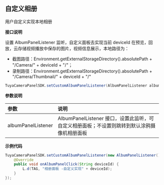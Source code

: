 ## 自定义相册

用户自定义实现本地相册

**接口说明**

设置 AlbumPanelListener 监听，自定义面板去实现当前 deviceId 在预览，回放，云存储视频播放中保存的图片，视频信息展示，本地路径为：

- 截图路径：Environment.getExternalStorageDirectory().absolutePath + "/Camera/" + deviceId + "/"；
- 录制路径：Environment.getExternalStorageDirectory().absolutePath + "/Camera/Thumbnail/" + deviceId + "/"

```java
TuyaCameraPanelSDK.setCustomAlbumPanelListener(AlbumPanelListener albumPanelListener);
```

 **参数说明**

| 参数               | 说明                                                         |
| :----------------- | :----------------------------------------------------------- |
| albumPanelListener | AlbumPanelListener 接口，设置此监听，可自定义相册面板；不设置则跳转到默认涂鸦摄像机相册面板 |

**示例代码**

```java
TuyaCameraPanelSDK.setCustomAlbumPanelListener(new AlbumPanelListener() {
    @Override
    public void onAlbumPanelClick(String deviceId) {
        L.d(TAG, "相册面板 -自定义实现" + deviceId);
    }
});
```
